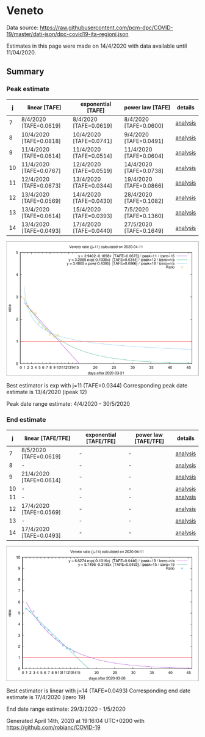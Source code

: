 # Veneto


Data source: https://raw.githubusercontent.com/pcm-dpc/COVID-19/master/dati-json/dpc-covid19-ita-regioni.json

Estimates in this page were made on 14/4/2020 with data available until 11/04/2020.


## Summary 

### Peak estimate 
|j|linear [TAFE]|exponential [TAFE]|power law [TAFE]|details|
|---|----|-----------|---------|-------|
|7|8/4/2020 [TAFE=0.0619]|8/4/2020 [TAFE=0.0619]|8/4/2020 [TAFE=0.0600]|[analysis](COVID-19_veneto_j7_2020-04-11.md)|
|8|10/4/2020 [TAFE=0.0818]|10/4/2020 [TAFE=0.0741]|9/4/2020 [TAFE=0.0491]|[analysis](COVID-19_veneto_j8_2020-04-11.md)|
|9|11/4/2020 [TAFE=0.0614]|11/4/2020 [TAFE=0.0514]|11/4/2020 [TAFE=0.0604]|[analysis](COVID-19_veneto_j9_2020-04-11.md)|
|10|11/4/2020 [TAFE=0.0767]|12/4/2020 [TAFE=0.0519]|14/4/2020 [TAFE=0.0738]|[analysis](COVID-19_veneto_j10_2020-04-11.md)|
|11|12/4/2020 [TAFE=0.0673]|13/4/2020 [TAFE=0.0344]|19/4/2020 [TAFE=0.0866]|[analysis](COVID-19_veneto_j11_2020-04-11.md)|
|12|13/4/2020 [TAFE=0.0569]|14/4/2020 [TAFE=0.0430]|28/4/2020 [TAFE=0.1082]|[analysis](COVID-19_veneto_j12_2020-04-11.md)|
|13|13/4/2020 [TAFE=0.0614]|15/4/2020 [TAFE=0.0393]|7/5/2020 [TAFE=0.1360]|[analysis](COVID-19_veneto_j13_2020-04-11.md)|
|14|13/4/2020 [TAFE=0.0493]|17/4/2020 [TAFE=0.0440]|27/5/2020 [TAFE=0.1649]|[analysis](COVID-19_veneto_j14_2020-04-11.md)|

![best peak estimate](COVID-19_veneto_j11_2020-04-11.png)

Best estimator is exp with j=11 (TAFE=0.0344)
Corresponding peak date estimate is 13/4/2020 (ipeak 12)


Peak date range estimate: 4/4/2020 - 30/5/2020

### End estimate 
|j|linear [TAFE/TFE]|exponential [TAFE/TFE]|power law [TAFE/TFE]|details|
|---|----|-----------|---------|-------|
|7|8/5/2020 [TAFE=0.0619]|-|-|[analysis](COVID-19_veneto_j7_2020-04-11.md)|
|8|-|-|-|[analysis](COVID-19_veneto_j8_2020-04-11.md)|
|9|21/4/2020 [TAFE=0.0614]|-|-|[analysis](COVID-19_veneto_j9_2020-04-11.md)|
|10|-|-|-|[analysis](COVID-19_veneto_j10_2020-04-11.md)|
|11|-|-|-|[analysis](COVID-19_veneto_j11_2020-04-11.md)|
|12|17/4/2020 [TAFE=0.0569]|-|-|[analysis](COVID-19_veneto_j12_2020-04-11.md)|
|13|-|-|-|[analysis](COVID-19_veneto_j13_2020-04-11.md)|
|14|17/4/2020 [TAFE=0.0493]|-|-|[analysis](COVID-19_veneto_j14_2020-04-11.md)|

![best zero estimate](COVID-19_veneto_j14_2020-04-11.png)

Best estimator is linear with j=14 (TAFE=0.0493)
Corresponding end date estimate is 17/4/2020 (izero 19)


End date range estimate: 29/3/2020 - 1/5/2020

Generated April 14th, 2020 at 19:16:04 UTC+0200 with https://github.com/robianc/COVID-19
